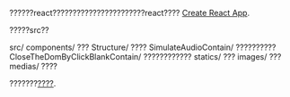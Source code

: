 ??????react???????????????????????react???? [Create React App](https://reactjs.org/docs/installation.html).

?????src??

  src/
    components/  ???
       Structure/  ????
       SimulateAudioContain/  ??????????
       CloseTheDomByClickBlankContain/  ????????????
    statics/  ???
       images/  ???
       medias/  ????


???????[????](http://www.cnblogs.com/jiangyangjing/).